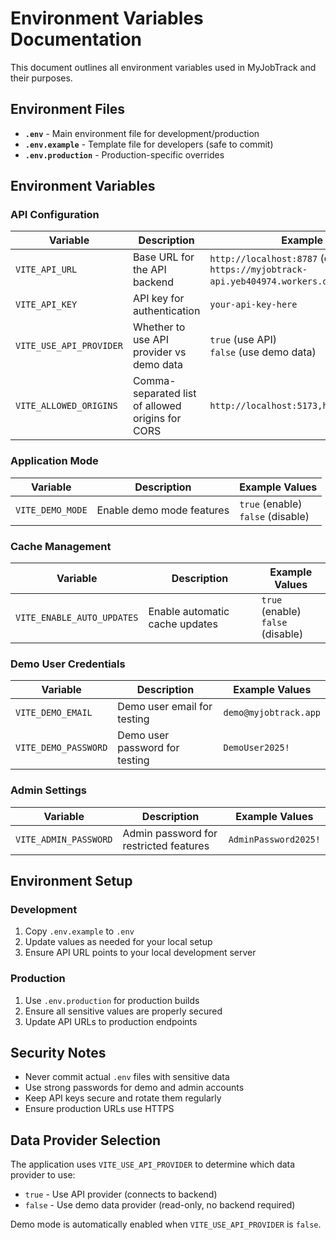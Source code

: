 # Environment Variables Documentation

This document outlines all environment variables used in MyJobTrack and their purposes.

## Environment Files

- **`.env`** - Main environment file for development/production
- **`.env.example`** - Template file for developers (safe to commit)
- **`.env.production`** - Production-specific overrides

## Environment Variables

### API Configuration

| Variable | Description | Example Values |
|----------|-------------|----------------|
| `VITE_API_URL` | Base URL for the API backend | `http://localhost:8787` (dev)<br>`https://myjobtrack-api.yeb404974.workers.dev` (prod) |
| `VITE_API_KEY` | API key for authentication | `your-api-key-here` |
| `VITE_USE_API_PROVIDER` | Whether to use API provider vs demo data | `true` (use API)<br>`false` (use demo data) |
| `VITE_ALLOWED_ORIGINS` | Comma-separated list of allowed origins for CORS | `http://localhost:5173,http://localhost:3000` |

### Application Mode

| Variable | Description | Example Values |
|----------|-------------|----------------|
| `VITE_DEMO_MODE` | Enable demo mode features | `true` (enable)<br>`false` (disable) |

### Cache Management

| Variable | Description | Example Values |
|----------|-------------|----------------|
| `VITE_ENABLE_AUTO_UPDATES` | Enable automatic cache updates | `true` (enable)<br>`false` (disable) |

### Demo User Credentials

| Variable | Description | Example Values |
|----------|-------------|----------------|
| `VITE_DEMO_EMAIL` | Demo user email for testing | `demo@myjobtrack.app` |
| `VITE_DEMO_PASSWORD` | Demo user password for testing | `DemoUser2025!` |

### Admin Settings

| Variable | Description | Example Values |
|----------|-------------|----------------|
| `VITE_ADMIN_PASSWORD` | Admin password for restricted features | `AdminPassword2025!` |

## Environment Setup

### Development

1. Copy `.env.example` to `.env`
2. Update values as needed for your local setup
3. Ensure API URL points to your local development server

### Production

1. Use `.env.production` for production builds
2. Ensure all sensitive values are properly secured
3. Update API URLs to production endpoints

## Security Notes

- Never commit actual `.env` files with sensitive data
- Use strong passwords for demo and admin accounts
- Keep API keys secure and rotate them regularly
- Ensure production URLs use HTTPS

## Data Provider Selection

The application uses `VITE_USE_API_PROVIDER` to determine which data provider to use:

- `true` - Use API provider (connects to backend)
- `false` - Use demo data provider (read-only, no backend required)

Demo mode is automatically enabled when `VITE_USE_API_PROVIDER` is `false`.
